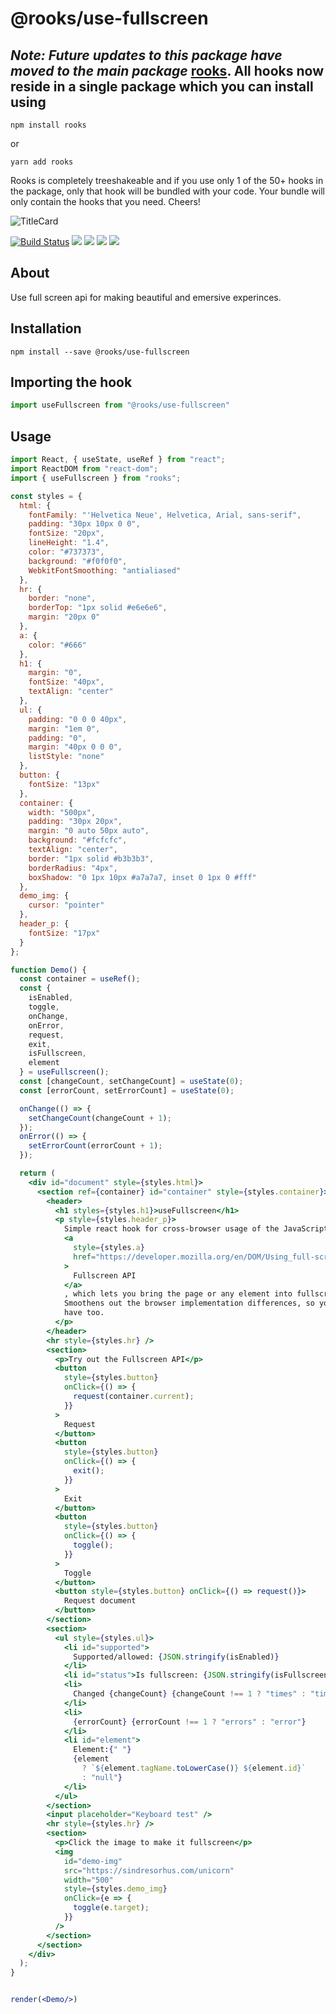# @rooks/use-fullscreen

## *Note: Future updates to this package have moved to the main package* [rooks](https://npmjs.com/package/rooks). All hooks now reside in a single package which you can install using

```
npm install rooks
```

or 

```
yarn add rooks
```

Rooks is completely treeshakeable and if you use only 1 of the 50+ hooks in the package, only that hook will be bundled with your code. Your bundle will only contain the hooks that you need. Cheers!

![TitleCard](https://raw.githubusercontent.com/imbhargav5/rooks/v4-compat/packages/fullscreen/title-card.svg)

[![Build Status](https://travis-ci.org/imbhargav5/rooks.svg?branch=master)](https://travis-ci.org/imbhargav5/rooks) ![](https://img.shields.io/npm/v/@rooks/use-fullscreen/latest.svg) ![](https://img.shields.io/npm/l/@rooks/use-fullscreen.svg) ![](https://img.shields.io/bundlephobia/min/@rooks/use-fullscreen.svg) ![](https://img.shields.io/david/imbhargav5/rooks.svg?path=packages%2Ffullscreen)




## About 
Use full screen api for making beautiful and emersive experinces.

## Installation

```
npm install --save @rooks/use-fullscreen
```

## Importing the hook

```javascript
import useFullscreen from "@rooks/use-fullscreen"
```

## Usage

```jsx
import React, { useState, useRef } from "react";
import ReactDOM from "react-dom";
import { useFullscreen } from "rooks";

const styles = {
  html: {
    fontFamily: "'Helvetica Neue', Helvetica, Arial, sans-serif",
    padding: "30px 10px 0 0",
    fontSize: "20px",
    lineHeight: "1.4",
    color: "#737373",
    background: "#f0f0f0",
    WebkitFontSmoothing: "antialiased"
  },
  hr: {
    border: "none",
    borderTop: "1px solid #e6e6e6",
    margin: "20px 0"
  },
  a: {
    color: "#666"
  },
  h1: {
    margin: "0",
    fontSize: "40px",
    textAlign: "center"
  },
  ul: {
    padding: "0 0 0 40px",
    margin: "1em 0",
    padding: "0",
    margin: "40px 0 0 0",
    listStyle: "none"
  },
  button: {
    fontSize: "13px"
  },
  container: {
    width: "500px",
    padding: "30px 20px",
    margin: "0 auto 50px auto",
    background: "#fcfcfc",
    textAlign: "center",
    border: "1px solid #b3b3b3",
    borderRadius: "4px",
    boxShadow: "0 1px 10px #a7a7a7, inset 0 1px 0 #fff"
  },
  demo_img: {
    cursor: "pointer"
  },
  header_p: {
    fontSize: "17px"
  }
};

function Demo() {
  const container = useRef();
  const {
    isEnabled,
    toggle,
    onChange,
    onError,
    request,
    exit,
    isFullscreen,
    element
  } = useFullscreen();
  const [changeCount, setChangeCount] = useState(0);
  const [errorCount, setErrorCount] = useState(0);

  onChange(() => {
    setChangeCount(changeCount + 1);
  });
  onError(() => {
    setErrorCount(errorCount + 1);
  });

  return (
    <div id="document" style={styles.html}>
      <section ref={container} id="container" style={styles.container}>
        <header>
          <h1 styles={styles.h1}>useFullscreen</h1>
          <p style={styles.header_p}>
            Simple react hook for cross-browser usage of the JavaScript{" "}
            <a
              style={styles.a}
              href="https://developer.mozilla.org/en/DOM/Using_full-screen_mode"
            >
              Fullscreen API
            </a>
            , which lets you bring the page or any element into fullscreen.
            Smoothens out the browser implementation differences, so you don't
            have too.
          </p>
        </header>
        <hr style={styles.hr} />
        <section>
          <p>Try out the Fullscreen API</p>
          <button
            style={styles.button}
            onClick={() => {
              request(container.current);
            }}
          >
            Request
          </button>
          <button
            style={styles.button}
            onClick={() => {
              exit();
            }}
          >
            Exit
          </button>
          <button
            style={styles.button}
            onClick={() => {
              toggle();
            }}
          >
            Toggle
          </button>
          <button style={styles.button} onClick={() => request()}>
            Request document
          </button>
        </section>
        <section>
          <ul style={styles.ul}>
            <li id="supported">
              Supported/allowed: {JSON.stringify(isEnabled)}
            </li>
            <li id="status">Is fullscreen: {JSON.stringify(isFullscreen)}</li>
            <li>
              Changed {changeCount} {changeCount !== 1 ? "times" : "time"}
            </li>
            <li>
              {errorCount} {errorCount !== 1 ? "errors" : "error"}
            </li>
            <li id="element">
              Element:{" "}
              {element
                ? `${element.tagName.toLowerCase()} ${element.id}`
                : "null"}
            </li>
          </ul>
        </section>
        <input placeholder="Keyboard test" />
        <hr style={styles.hr} />
        <section>
          <p>Click the image to make it fullscreen</p>
          <img
            id="demo-img"
            src="https://sindresorhus.com/unicorn"
            width="500"
            style={styles.demo_img}
            onClick={e => {
              toggle(e.target);
            }}
          />
        </section>
      </section>
    </div>
  );
}


render(<Demo/>)
```
